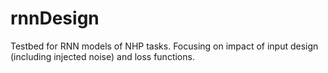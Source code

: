 # rnnDesign
Testbed for RNN models of NHP tasks. Focusing on impact of input design (including injected noise) and loss functions.
